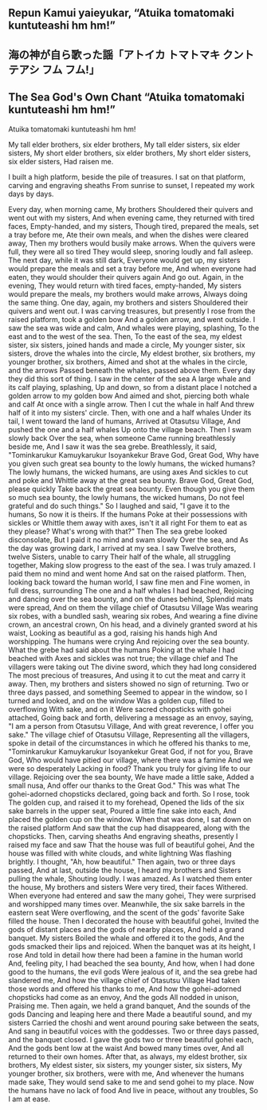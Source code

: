 ## Repun Kamui yaieyukar, “Atuika tomatomaki kuntuteashi hm hm!”   
## 海の神が自ら歌った謡「アトイカ トマトマキ クントテアシ フム フム!」  
## The Sea God's Own Chant “Atuika tomatomaki kuntuteashi hm hm!” 

Atuika tomatomaki kuntuteashi hm hm!

My tall elder brothers, six elder brothers, 
My tall elder sisters, six elder sisters,
My short elder brothers, six elder brothers, 
My short elder sisters, six elder sisters,
Had raisen me. 

I built a high platform, beside the pile of treasures.
I sat on that platform, carving and engraving sheaths
From sunrise to sunset, I repeated my work days by days.

Every day, when morning came, 
My brothers
Shouldered their quivers and went out with my sisters,
And when evening came, they returned with tired faces,
Empty-handed, and my sisters,
Though tired, prepared the meals, set a tray before me,
Ate their own meals, and when the dishes were cleared away,
Then my brothers would busily make arrows.
When the quivers were full, they were all so tired
They would sleep, snoring loudly and fall asleep.
The next day, while it was still dark,
Everyone would get up, my sisters would prepare the meals and set a tray before me,
And when everyone had eaten, they would shoulder their quivers again
And go out. Again, in the evening,
They would return with tired faces, empty-handed,
My sisters would prepare the meals, my brothers would make arrows,
Always doing the same thing.
One day, again, my brothers and sisters
Shouldered their quivers and went out.
I was carving treasures, but presently
I rose from the raised platform, took a golden bow
And a golden arrow, and went outside.
I saw the sea was wide and calm,
And whales were playing, splashing,
To the east and to the west of the sea. Then,
To the east of the sea, my eldest sister, six sisters, joined hands and made a circle,
My younger sister, six sisters, drove the whales into the circle,
My eldest brother, six brothers, my younger brother, six brothers,
Aimed and shot at the whales in the circle, and the arrows
Passed beneath the whales, passed above them.
Every day they did this sort of thing.
I saw in the center of the sea
A large whale and its calf playing, splashing,
Up and down, so from a distant place
I notched a golden arrow to my golden bow
And aimed and shot, piercing both whale and calf
At once with a single arrow.
Then I cut the whale in half
And threw half of it into my sisters' circle.
Then, with one and a half whales
Under its tail, I went toward the land of humans,
Arrived at Otasutsu Village,
And pushed the one and a half whales
Up onto the village beach.
Then I swam slowly back
Over the sea, when someone
Came running breathlessly beside me,
And I saw it was the sea grebe.
Breathlessly, it said,
"Tominkarukur Kamuykarukur Isoyankekur
Brave God, Great God,
Why have you given such great sea bounty to the lowly humans, the wicked humans?
The lowly humans, the wicked humans, are using axes
And sickles to cut and poke and
Whittle away at the great sea bounty. Brave God,
Great God, please quickly
Take back the great sea bounty. Even though you give them so much sea bounty,
the lowly humans, the wicked humans,
Do not feel grateful and do such things."
So I laughed and said,
"I gave it to the humans,
So now it is theirs. If the humans
Poke at their possessions with sickles or
Whittle them away with axes, isn't it all right
For them to eat as they please?
What's wrong with that?" Then
The sea grebe looked disconsolate,
But I paid it no mind and swam slowly
Over the sea, and
As the day was growing dark, I arrived at my sea.
I saw
Twelve brothers, twelve
Sisters, unable to carry
Their half of the whale, all struggling together,
Making slow progress to the east of the sea.
I was truly amazed.
I paid them no mind and went home
And sat on the raised platform.
Then, looking back toward the human world,
I saw fine men and
Fine women, in full dress, surrounding
The one and a half whales I had beached,
Rejoicing and dancing over the sea bounty, and on the dunes behind,
Splendid mats were spread,
And on them the village chief of Otasutsu Village
Was wearing six robes, with a bundled sash, wearing six robes,
And wearing a fine divine crown, an ancestral crown,
On his head, and a divinely granted sword at his waist,
Looking as beautiful as a god, raising his hands high
And worshipping. The humans were crying
And rejoicing over the sea bounty.
What the grebe had said about the humans
Poking at the whale I had beached with
Axes and sickles was not true;
the village chief and
The villagers were taking out
The divine sword, which they had long considered
The most precious of treasures,
And using it to cut the meat and carry it away.
Then, my brothers and sisters showed no sign of returning.
Two or three days passed, and something
Seemed to appear in the window, so
I turned and looked, and on the window
Was a golden cup, filled to overflowing
With sake, and on it
Were sacred chopsticks with gohei attached,
Going back and forth, delivering a message as an envoy, saying,
"I am a person from Otasutsu Village,
And with great reverence, I offer you sake."
The village chief of Otasutsu Village,
Representing all the villagers,
spoke in detail of the circumstances in which he offered his thanks to me,
"Tominkarukur Kamuykarukur Isoyankekur
Great God, if not for you, Brave God,
Who would have pitied our village, where there was a famine
And we were so desperately
Lacking in food?
Thank you truly for giving life to our village.
Rejoicing over the sea bounty,
We have made a little sake,
Added a small nusa,
And offer our thanks to the Great God."
This was what
The gohei-adorned chopsticks declared, going back and forth.
So I rose, took
The golden cup, and raised it to my forehead,
Opened the lids of the six sake barrels in the upper seat,
Poured a little fine sake into each,
And placed the golden cup on the window.
When that was done, I sat down on the raised platform
And saw that the cup had disappeared, along with the chopsticks.
Then, carving sheaths
And engraving sheaths, presently
I raised my face and saw
That the house was full of beautiful gohei,
And the house was filled with white clouds, and white lightning
Was flashing brightly. I thought, "Ah, how beautiful."
Then again, two or three days passed,
And at last, outside the house,
I heard my brothers and
Sisters pulling the whale,
Shouting loudly. I was amazed.
As I watched them enter the house,
My brothers and sisters
Were very tired, their faces
Withered. When everyone had entered and saw the many gohei,
They were surprised and worshipped many times over.
Meanwhile, the six sake barrels in the eastern seat
Were overflowing, and the scent of the gods' favorite
Sake filled the house.
Then I decorated the house with beautiful gohei,
Invited the gods of distant places and the gods of nearby places,
And held a grand banquet. My sisters
Boiled the whale and offered it to the gods,
And the gods smacked their lips and rejoiced.
When the banquet was at its height, I rose
And told in detail how there had been a famine in the human world
And, feeling pity, I had beached the sea bounty,
And how, when I had done good to the humans, the evil gods
Were jealous of it, and the sea grebe had slandered me,
And how the village chief of Otasutsu Village
Had taken those words and offered his thanks to me,
And how the gohei-adorned chopsticks had come as an envoy,
And the gods
All nodded in unison,
Praising me.
Then again, we held a grand banquet,
And the sounds of the gods
Dancing and leaping here and there
Made a beautiful sound, and my sisters
Carried the choshi and went around pouring sake between the seats,
And sang in beautiful voices with the goddesses.
Two or three days passed, and the banquet closed.
I gave the gods two or three beautiful gohei each,
And the gods bent low at the waist
And bowed many times over,
And all returned to their own homes.
After that, as always, my eldest brother, six brothers,
My eldest sister, six sisters, my younger sister, six sisters,
My younger brother, six brothers, were with me,
And whenever the humans made sake,
They would send sake to me and send gohei to my place.
Now the humans have no lack of food
And live in peace, without any troubles,
So I am at ease.